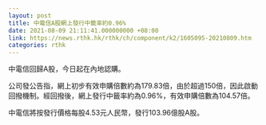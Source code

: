 ```yaml
---
layout: post
title: 中電信A股網上發行中籤率約0.96%
date: 2021-08-09 21:11:41.000000000 +08:00
link: https://news.rthk.hk/rthk/ch/component/k2/1605095-20210809.htm
categories: rthk
---
```


中電信回歸A股，今日起在內地認購。

公司發公告指，網上初步有效申購倍數約為179.83倍，由於超過150倍，因此啟動回撥機制。經回撥後，網上發行中籤率約為0.96%，有效申購倍數為104.57倍。

中電信將按發行價格每股4.53元人民幣，發行103.96億股A股。
